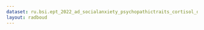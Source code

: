 ```yaml
---
dataset: ru.bsi.ept_2022_ad_socialanxiety_psychopathictraits_cortisol_dsc_752
layout: radboud
---
```

